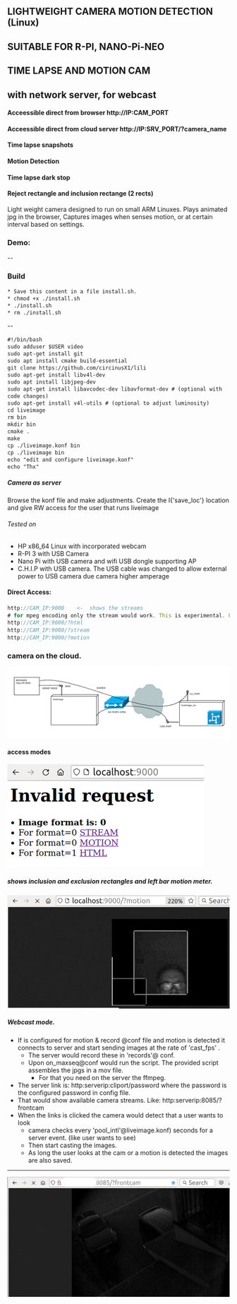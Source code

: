 ## LIGHTWEIGHT CAMERA MOTION DETECTION (Linux)
## SUITABLE FOR R-PI, NANO-Pi-NEO
## TIME LAPSE AND MOTION CAM 
## with network server, for webcast

#### Acceessible direct from browser http://IP:CAM_PORT
#### Acceessible direct from cloud server http://IP:SRV_PORT/?camera_name
#### Time lapse snapshots 
#### Motion Detection
#### Time lapse dark stop
#### Reject rectangle and inclusion rectange (2 rects)


Light weight camera designed to run on small ARM Linuxes. Plays animated jpg in the browser,
Captures images when senses motion, or at certain interval based on settings. 
### Demo:

--

### Build
    * Save this content in a file install.sh. 
    * chmod +x ./install.sh
    * ./install.sh
    * rm ./install.sh
--

```
#!/bin/bash
sudo adduser $USER video
sudo apt-get install git
sudo apt install cmake build-essential
git clone https://github.com/circinusX1/lili
sudo apt-get install libv4l-dev
sudo apt install libjpeg-dev
sudo apt-get install libavcodec-dev libavformat-dev # (optional with code changes)
sudo apt-get install v4l-utils # (optional to adjust luminosity)
cd liveimage
rm bin
mkdir bin
cmake .
make
cp ./liveimage.konf bin
cp ./liveimage bin
echo "edit and configure liveimage.konf"
echo "Thx"
```


##### Camera as server 

Browse the konf file and make adjustments. Create the I{'save_loc'} location and give RW access for the user that runs liveimage

###### Tested on

  - HP x86_64 Linux with incorporated webcam
  - R-PI 3 with USB Camera
  - Nano Pi with USB camera and wifi USB dongle supporting AP
  - C.H.I.P with USB camera. The USB cable was changed to allow external power to USB camera due camera higher amperage
  
  
####  Direct Access:

```javascript
http://CAM_IP:9000    <-  shows the streams
# for mpeg encoding only the stream would work. This is experimental. For now user jpg format only
http://CAM_IP:9000/?html
http://CAM_IP:9000/?stream
http://CAM_IP:9000/?motion

```

### camera on the cloud. 

![alt text](https://github.com/circinusX1/lili/blob/main/docs/lili.png?raw=true "raw")

####  access modes

![alt text](https://github.com/circinusX1/lili/blob/main/docs/limag1.png?raw=true "raw")

##### shows inclusion and exclusion rectangles and left bar motion meter.

![alt text](https://github.com/circinusX1/lili/blob/main/docs/limotion.png?raw=true "raw")


##### Webcast mode. 
   * If is configured for motion & record @conf file and motion is detected it connects to server and start sending images at the rate of 'cast_fps' . 
      * The server would record these in 'records'@ conf. 
      * Upon  on_maxseq@conf would run the script. The provided script assembles the jpgs in a  mov file. 
         * For that you need on the server the ffmpeg.
   * The server link is: http:serverip:cliport/password  where the password is the configured password in config file.
   * That would show available camera streams. Like: http:serverip:8085/?frontcam
   * When the links is clicked the camera would detect that a user wants to look 
     * camera checks every 'pool_intl'@liveimage.konf) seconds for a server event. (like user wants to see)
     * Then start casting the images. 
     * As long the user looks at the cam or a motion is detected the images are also saved.
   
----

![alt text](https://github.com/circinusX1/lili/blob/main/docs/liimagremote.png?raw=true "raw")








